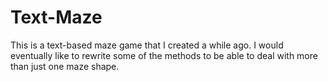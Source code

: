 # Text-Maze
This is a text-based maze game that I created a while ago.  I would eventually like to rewrite some of the methods to be able to deal with more than just one maze shape.
